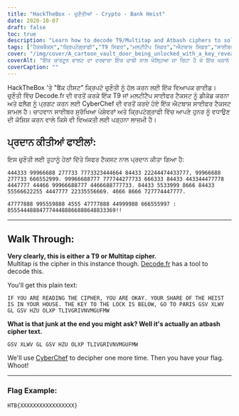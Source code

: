 ```yaml
---
title: "HackTheBox - ਚੁਣੌਤੀਆਂ - Crypto - Bank Heist"
date: 2020-10-07
draft: false
toc: true
description: "Learn how to decode T9/Multitap and Atbash ciphers to solve the Bank Heist challenge on HackTheBox."
tags: ["ਹੈਕਥਬੌਕਸ","ਕ੍ਰਿਪਟੋਗ੍ਰਾਫੀ","T9 ਸਿਫਰ","ਮਲਟੀਟੈਪ ਸਿਫਰ","ਐਟਬਾਸ਼ ਸਿਫਰ","ਸਾਈਬਰ ਸੁਰੱਖਿਆ","ਡੀਕੋਡ","ਸਿਫਰਟੈਕਸਟ","ਚੁਣੌਤੀ","ਝੰਡਾ","ਸਾਈਬਰ ਸੁਰੱਖਿਆ","ਹੈਕਿੰਗ","ਸਿੱਖੋ","ਟਿਊਟੋਰਿਅਲ","ਸਾਈਫਰ ਡੀਕੋਡਿੰਗ","ਬੁਝਾਰਤ ਹੱਲ","ਕੋਡਬ੍ਰੇਕਿੰਗ","ਕ੍ਰਿਪਟੋਗ੍ਰਾਫੀ ਚੁਣੌਤੀ","ਸਾਈਬਰ ਸੁਰੱਖਿਆ ਹੁਨਰ","ਆਨਲਾਈਨ ਸਿਖਲਾਈ"]
cover: "/img/cover/A_cartoon_vault_door_being_unlocked_with_a_key_revealing.png"
coverAlt: "ਇੱਕ ਕਾਰਟੂਨ ਵਾਲਟ ਦਾ ਦਰਵਾਜ਼ਾ ਇੱਕ ਚਾਬੀ ਨਾਲ ਖੋਲ੍ਹਿਆ ਜਾ ਰਿਹਾ ਹੈ ਜੋ ਇੱਕ ਖਜ਼ਾਨੇ ਦੀ ਛਾਤੀ ਨੂੰ ਪ੍ਰਗਟ ਕਰਦਾ ਹੈ, ਜੋ ਸੂਰਜ ਡੁੱਬਣ ਵੇਲੇ ਪੈਰਿਸ ਦੇ ਇੱਕ ਸ਼ਹਿਰ ਦੇ ਦ੍ਰਿਸ਼ ਦੇ ਪਿਛੋਕੜ ਵਿੱਚ ਸੈੱਟ ਕੀਤਾ ਗਿਆ ਹੈ।"
coverCaption: ""
---
```


HackTheBox 'ਤੇ "ਬੈਂਕ ਹੀਸਟ" ਕ੍ਰਿਪਟੋ ਚੁਣੌਤੀ ਨੂੰ ਹੱਲ ਕਰਨ ਲਈ ਇੱਕ ਵਿਆਪਕ ਗਾਈਡ। ਚੁਣੌਤੀ ਵਿੱਚ Decode.fr ਦੀ ਵਰਤੋਂ ਕਰਕੇ ਇੱਕ T9 ਜਾਂ ਮਲਟੀਟੈਪ ਸਾਈਫਰ ਟੈਕਸਟ ਨੂੰ ਡੀਕੋਡ ਕਰਨਾ ਅਤੇ ਫਲੈਗ ਨੂੰ ਪ੍ਰਗਟ ਕਰਨ ਲਈ CyberChef ਦੀ ਵਰਤੋਂ ਕਰਦੇ ਹੋਏ ਇੱਕ ਐਟਬਾਸ਼ ਸਾਈਫਰ ਟੈਕਸਟ ਸ਼ਾਮਲ ਹੈ। ਚਾਹਵਾਨ ਸਾਈਬਰ ਸੁਰੱਖਿਆ ਪੇਸ਼ੇਵਰਾਂ ਅਤੇ ਕ੍ਰਿਪਟੋਗ੍ਰਾਫੀ ਵਿੱਚ ਆਪਣੇ ਹੁਨਰ ਨੂੰ ਵਧਾਉਣ ਦੀ ਕੋਸ਼ਿਸ਼ ਕਰਨ ਵਾਲੇ ਕਿਸੇ ਵੀ ਵਿਅਕਤੀ ਲਈ ਪੜ੍ਹਨਾ ਲਾਜ਼ਮੀ ਹੈ।

## ਪ੍ਰਦਾਨ ਕੀਤੀਆਂ ਫਾਈਲਾਂ:

ਇਸ ਚੁਣੌਤੀ ਲਈ ਤੁਹਾਨੂੰ ਹੇਠਾਂ ਦਿੱਤੇ ਸਿਫਰ ਟੈਕਸਟ ਨਾਲ ਪ੍ਰਦਾਨ ਕੀਤਾ ਗਿਆ ਹੈ:

```
444333 99966688 277733 7773323444664 84433 22244474433777, 99966688 277733 666552999. 99966688777 777744277733 666333 84433 443344477778 4447777 44466 99966688777 4466688777733. 84433 5533999 8666 84433 55566622255 4447777 22335556669. 4666 8666 727774447777.

47777888 995559888 4555 47777888 44999988 666555997 : 8555444888477744488866888648833369!!
```

______

## Walk Through:

**Very clearly, this is either a T9 or Multitap cipher.**  
Multitap is the cipher in this instance though. [Decode.fr](https://www.dcode.fr/multitap-abc-cipher) has a tool to decode this.

You'll get this plain text:
```
IF YOU ARE READING THE CIPHER, YOU ARE OKAY. YOUR SHARE OF THE HEIST IS IN YOUR HOUSE. THE KEY TO THE LOCK IS BELOW, GO TO PARIS GSV XLWV GL GSV HZU OLXP TLIVGRIVNVMGUFMW
```

**What is that junk at the end you might ask? Well it's actually an atbash cipher text.**

```
GSV XLWV GL GSV HZU OLXP TLIVGRIVNVMGUFMW
```


We'll use [CyberChef](<https://gchq.github.io/CyberChef-#recipe=Atbash_Cipher()&input=R1NWIFhMV1YgR0wgR1NWIEhaVSBPTFhQIApUTElWR1JJVk5WTUdVRk1X>) to decipher one more time. Then you have your flag. Whoot!

______

### Flag Example:

```
HTB{XXXXXXXXXXXXXXXXX}
```
